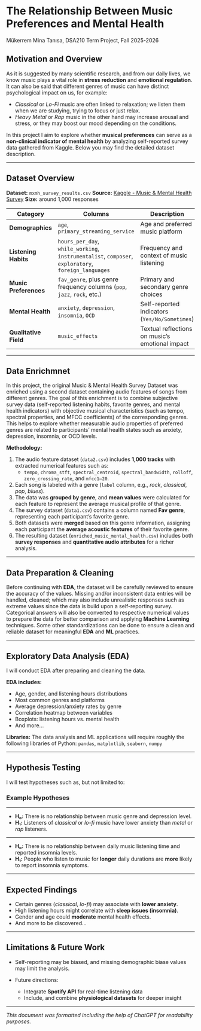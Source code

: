 # The Relationship Between Music Preferences and Mental Health


Mükerrem Mina Tanısa, DSA210 Term Project, Fall 2025-2026


## Motivation and Overview

As it is suggested by many scientific research, and from our daily lives, we know music plays a vital role in **stress reduction** and **emotional regulation**. It can also be said that different genres of music can have distinct psychological impact on us, for example:

* *Classical* or *Lo-Fi* music are often linked to relaxation; we listen them when we are studying, trying to focus or just relax.
* *Heavy Metal* or *Rap* music in the other hand may increase arousal and stress, or they may boost our mood depending on the conditions.

In this project I aim to explore whether **musical preferences** can serve as a **non-clinical indicator of mental health** by analyzing self-reported survey data gathered from Kaggle. Below you may find the detailed dataset description.

---

## Dataset Overview

**Dataset:** `mxmh_survey_results.csv`
**Source:** [Kaggle - Music & Mental Health Survey](https://www.kaggle.com)
**Size:** around 1,000 responses

| **Category**          | **Columns**                                                                                         | **Description**                                 |
| --------------------- | --------------------------------------------------------------------------------------------------- | ----------------------------------------------- |
| **Demographics**      | `age`, `primary_streaming_service`                                                                  | Age and preferred music platform                |
| **Listening Habits**  | `hours_per_day`, `while_working`, `instrumentalist`, `composer`, `exploratory`, `foreign_languages` | Frequency and context of music listening        |
| **Music Preferences** | `fav_genre`, plus genre frequency columns (`pop`, `jazz`, `rock`, etc.)                             | Primary and secondary genre choices             |
| **Mental Health**     | `anxiety`, `depression`, `insomnia`, `OCD`                                                          | Self-reported indicators (`Yes/No/Sometimes`)   |
| **Qualitative Field** | `music_effects`                                                                                     | Textual reflections on music’s emotional impact |

---
## Data Enrichmnet 

In this project, the original Music & Mental Health Survey Dataset was enriched using a second dataset containing audio features of songs from different genres. The goal of this enrichment is to combine subjective survey data (self-reported listening habits, favorite genres, and mental health indicators) with objective musical characteristics (such as tempo, spectral properties, and MFCC coefficients) of the corresponding genres. This helps to explore whether measurable audio properties of preferred genres are related to participants’ mental health states such as anxiety, depression, insomnia, or OCD levels.

**Methodology:** 

1. The audio feature dataset (`data2.csv`) includes **1,000 tracks** with extracted numerical features such as:  
   - `tempo`, `chroma_stft`, `spectral_centroid`, `spectral_bandwidth`, `rolloff`, `zero_crossing_rate`, and `mfcc1–20`.  
2. Each song is labeled with a genre (`label` column, e.g., *rock*, *classical*, *pop*, *blues*).  
3. The data was **grouped by genre**, and **mean values** were calculated for each feature to represent the average musical profile of that genre.  
4. The survey dataset (`data1.csv`) contains a column named **Fav genre**, representing each participant’s favorite genre.  
5. Both datasets were **merged** based on this genre information, assigning each participant the **average acoustic features** of their favorite genre.  
6. The resulting dataset (`enriched_music_mental_health.csv`) includes both **survey responses** and **quantitative audio attributes** for a richer analysis.  


---

## Data Preparation & Cleaning

Before continuing with **EDA**, the dataset will be carefully reviewed to ensure the accuracy of the values. Missing and/or inconsistent data entries will be handled, cleaned; which may also include unrealistic responses such as extreme values since the data is build upon a self-reporting survey. Categorical answers will also be converted to respective numerical values to prepare the data for better comparison and applying **Machine Learning** techniques. Some other standardizations can be done to ensure a clean and reliable dataset for meaningful **EDA** and **ML** practices.

---

## Exploratory Data Analysis (EDA)

I will conduct EDA after preparing and cleaning the data.

**EDA includes:**

* Age, gender, and listening hours distributions
* Most common genres and platforms
* Average depression/anxiety rates by genre
* Correlation heatmap between variables
* Boxplots: listening hours vs. mental health
* And more...

**Libraries:**
The data analysis and ML applications will require roughly the following libraries of Python:
`pandas`, `matplotlib`, `seaborn`, `numpy`

---

## Hypothesis Testing

I will test hypotheses such as, but not limited to:

### Example Hypotheses
---
* **H₀:** There is no relationship between music genre and depression level.
* **H₁:** Listeners of *classical* or *lo-fi* music have lower anxiety than *metal* or *rap* listeners.
---
* **H₀:** There is no relationship between daily music listening time and reported insomnia levels.
* **H₁:** People who listen to music for **longer** daily durations are **more** likely to report insomnia symptoms.
---

## Expected Findings

* Certain genres (*classical*, *lo-fi*) may associate with **lower anxiety**.
* High listening hours might correlate with **sleep issues (insomnia)**.
* Gender and age could **moderate** mental health effects.
* And more to be discovered...

---

## Limitations & Future Work

* Self-reporting may be biased, and missing demographic biase values may limit the analysis.
* Future directions:

  * Integrate **Spotify API** for real-time listening data
  * Include, and combine **physiological datasets** for deeper insight

---
*This document was formatted including the help of ChatGPT for readability purposes.*
